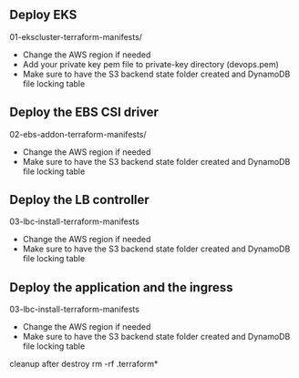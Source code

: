 ## Deploy EKS
01-ekscluster-terraform-manifests/

- Change the AWS region if needed
- Add your private key pem file to private-key directory (devops.pem)
- Make sure to have the S3 backend state folder created and DynamoDB file locking table

## Deploy the EBS CSI driver 
02-ebs-addon-terraform-manifests/

- Change the AWS region if needed
- Make sure to have the S3 backend state folder created and DynamoDB file locking table


## Deploy the LB controller
03-lbc-install-terraform-manifests

- Change the AWS region if needed
- Make sure to have the S3 backend state folder created and DynamoDB file locking table


## Deploy the application and the ingress
03-lbc-install-terraform-manifests

- Change the AWS region if needed
- Make sure to have the S3 backend state folder created and DynamoDB file locking table


cleanup after destroy
rm -rf .terraform*
